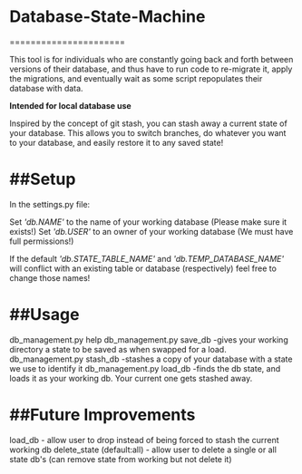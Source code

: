 # Database-State-Machine
======================


This tool is for individuals who are constantly going back and forth between versions
of their database, and thus have to run code to re-migrate it, apply the migrations, and
eventually wait as some script repopulates their database with data.

**Intended for local database use**

Inspired by the concept of git stash, you can stash away a current state of your database.
This allows you to switch branches, do whatever you want to your database, and easily restore it to any saved state!

##Setup
=======

In the settings.py file:

Set *'db.NAME'* to the name of your working database (Please make sure it exists!)
Set *'db.USER'* to an owner of your working database (We must have full permissions!)

If the default *'db.STATE_TABLE_NAME'* and *'db.TEMP_DATABASE_NAME'* will conflict with
an existing table or database (respectively) feel free to change those names!

##Usage
=======

db_management.py help
db_management.py save_db <state name>  -gives your working directory a state to be saved as when swapped for a load.
db_management.py stash_db <state name>  -stashes a copy of your database with a state we use to identify it
db_management.py load_db <state name> -finds the db state, and loads it as your working db. Your current one gets stashed away.


##Future Improvements
=====================
load_db - allow user to drop instead of being forced to stash the current working db
delete_state <state name> (default:all) - allow user to delete a single or all state db's (can remove state from working but not delete it)

